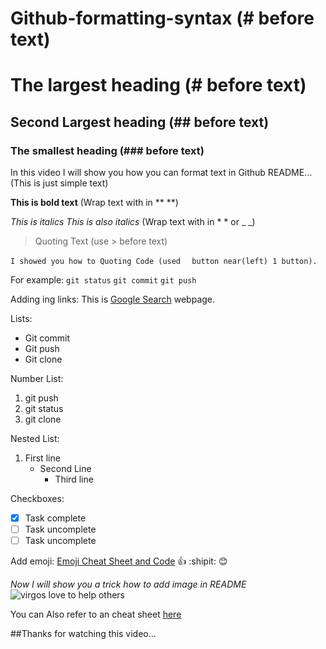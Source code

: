 # Github-formatting-syntax (# before text)
# The largest heading (# before text)
## Second Largest heading (## before text)
### The smallest heading (### before text)
In this video I will show you how you can format text in Github README...(This is just simple text)

**This is bold text** (Wrap text with in ** **)

*This is italics* _This is also italics_ (Wrap text with in * * or _ _)

> Quoting Text (use > before text)

`I showed you how to Quoting Code (used ` ` button near(left) 1 button).`


For example:
`git status`
`git commit`
`git push`

Adding ing links:
This is [Google Search](https://www.google.com) webpage.

Lists:
* Git commit
* Git push
* Git clone

Number List:
1. git push
2. git status
3. git clone

Nested List:
1. First line
   * Second Line
     * Third line
     
Checkboxes:
- [x] Task complete
- [ ] Task uncomplete
- [ ] Task uncomplete

Add emoji: [Emoji Cheat Sheet and Code](https://www.webpagefx.com/tools/emoji-cheat-sheet)
:+1:
:shipit:
:blush:

_Now I will show you a trick how to add image in README_
![virgos love to help others](https://user-images.githubusercontent.com/35850688/43358924-5fc87566-92bb-11e8-8e82-b3aa696aeca1.png)

You can Also refer to an cheat sheet [here](https://github.com/adam-p/markdown-here/wiki/Markdown-Cheatsheet#code)

##Thanks for watching this video...




